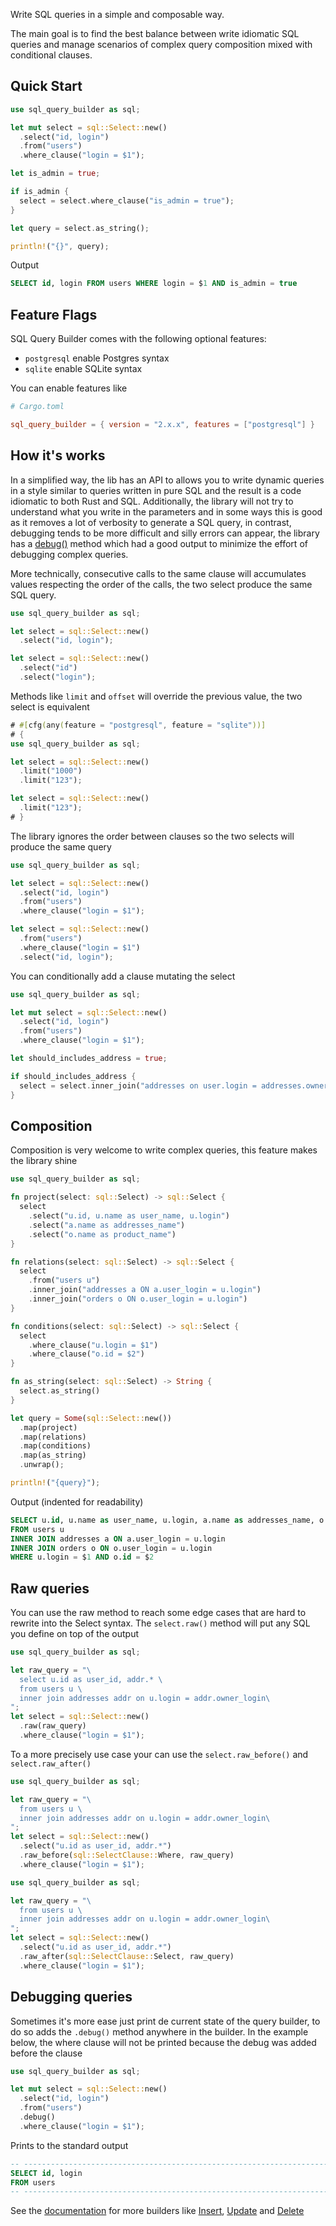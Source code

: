 Write SQL queries in a simple and composable way.

The main goal is to find the best balance between write idiomatic SQL queries and manage scenarios
of complex query composition mixed with conditional clauses.


## Quick Start

```rust
use sql_query_builder as sql;

let mut select = sql::Select::new()
  .select("id, login")
  .from("users")
  .where_clause("login = $1");

let is_admin = true;

if is_admin {
  select = select.where_clause("is_admin = true");
}

let query = select.as_string();

println!("{}", query);
```

Output

```sql
SELECT id, login FROM users WHERE login = $1 AND is_admin = true
```


## Feature Flags

SQL Query Builder comes with the following optional features:
- `postgresql` enable Postgres syntax
- `sqlite` enable SQLite syntax

You can enable features like

```toml
# Cargo.toml

sql_query_builder = { version = "2.x.x", features = ["postgresql"] }
```


## How it's works

In a simplified way, the lib has an API to allows you to write dynamic queries in a style
similar to queries written in pure SQL and the result is a code idiomatic to both Rust and SQL.
Additionally, the library will not try to understand what you write in the parameters and in some
ways this is good as it removes a lot of verbosity to generate a SQL query, in contrast,
debugging tends to be more difficult and silly errors can appear, the library has a
[debug()](https://docs.rs/sql_query_builder/latest/sql_query_builder/struct.Select.html#method.debug)
method which had a good output to minimize the effort of debugging complex queries.

More technically, consecutive calls to the same clause will accumulates values respecting the order
of the calls, the two select produce the same SQL query.

```rust
use sql_query_builder as sql;

let select = sql::Select::new()
  .select("id, login");

let select = sql::Select::new()
  .select("id")
  .select("login");
```

Methods like `limit` and `offset` will override the previous value, the two select is equivalent

```rust
# #[cfg(any(feature = "postgresql", feature = "sqlite"))]
# {
use sql_query_builder as sql;

let select = sql::Select::new()
  .limit("1000")
  .limit("123");

let select = sql::Select::new()
  .limit("123");
# }
```

The library ignores the order between clauses so the two selects will produce the same query

```rust
use sql_query_builder as sql;

let select = sql::Select::new()
  .select("id, login")
  .from("users")
  .where_clause("login = $1");

let select = sql::Select::new()
  .from("users")
  .where_clause("login = $1")
  .select("id, login");
```

You can conditionally add a clause mutating the select

```rust
use sql_query_builder as sql;

let mut select = sql::Select::new()
  .select("id, login")
  .from("users")
  .where_clause("login = $1");

let should_includes_address = true;

if should_includes_address {
  select = select.inner_join("addresses on user.login = addresses.owner_login");
}
```


## Composition

Composition is very welcome to write complex queries, this feature makes the library shine

```rust
use sql_query_builder as sql;

fn project(select: sql::Select) -> sql::Select {
  select
    .select("u.id, u.name as user_name, u.login")
    .select("a.name as addresses_name")
    .select("o.name as product_name")
}

fn relations(select: sql::Select) -> sql::Select {
  select
    .from("users u")
    .inner_join("addresses a ON a.user_login = u.login")
    .inner_join("orders o ON o.user_login = u.login")
}

fn conditions(select: sql::Select) -> sql::Select {
  select
    .where_clause("u.login = $1")
    .where_clause("o.id = $2")
}

fn as_string(select: sql::Select) -> String {
  select.as_string()
}

let query = Some(sql::Select::new())
  .map(project)
  .map(relations)
  .map(conditions)
  .map(as_string)
  .unwrap();

println!("{query}");
```

Output (indented for readability)

```sql
SELECT u.id, u.name as user_name, u.login, a.name as addresses_name, o.name as product_name
FROM users u
INNER JOIN addresses a ON a.user_login = u.login
INNER JOIN orders o ON o.user_login = u.login
WHERE u.login = $1 AND o.id = $2
```


## Raw queries

You can use the raw method to reach some edge cases that are hard to rewrite into the Select syntax.
The `select.raw()` method will put any SQL you define on top of the output

```rust
use sql_query_builder as sql;

let raw_query = "\
  select u.id as user_id, addr.* \
  from users u \
  inner join addresses addr on u.login = addr.owner_login\
";
let select = sql::Select::new()
  .raw(raw_query)
  .where_clause("login = $1");
```

To a more precisely use case your can use the `select.raw_before()` and `select.raw_after()`

```rust
use sql_query_builder as sql;

let raw_query = "\
  from users u \
  inner join addresses addr on u.login = addr.owner_login\
";
let select = sql::Select::new()
  .select("u.id as user_id, addr.*")
  .raw_before(sql::SelectClause::Where, raw_query)
  .where_clause("login = $1");
```

```rust
use sql_query_builder as sql;

let raw_query = "\
  from users u \
  inner join addresses addr on u.login = addr.owner_login\
";
let select = sql::Select::new()
  .select("u.id as user_id, addr.*")
  .raw_after(sql::SelectClause::Select, raw_query)
  .where_clause("login = $1");
```

## Debugging queries

Sometimes it's more ease just print de current state of the query builder, to do so adds the `.debug()` method anywhere in the builder.
In the example below, the where clause will not be printed because the debug was added before the clause

```rust
use sql_query_builder as sql;

let mut select = sql::Select::new()
  .select("id, login")
  .from("users")
  .debug()
  .where_clause("login = $1");
```

Prints to the standard output

```sql
-- ------------------------------------------------------------------------------
SELECT id, login
FROM users
-- ------------------------------------------------------------------------------
```

See the [documentation](https://docs.rs/sql_query_builder/) for more builders like [Insert](https://docs.rs/sql_query_builder/latest/sql_query_builder/struct.Insert.html), [Update](https://docs.rs/sql_query_builder/latest/sql_query_builder/struct.Update.html) and [Delete](https://docs.rs/sql_query_builder/latest/sql_query_builder/struct.Delete.html)
